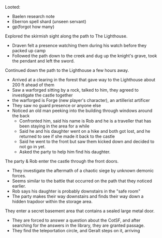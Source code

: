 Looted:
- Baelen research note
- Eberron spell shard (unseen servant)
- gp(forgot how many)

Explored the skirmish sight along the path to The Lighthouse.
- Draven felt a presence watching them during his watch before they packed up camp
- Followed the path down to the creek and dug up the knight's grave, took the pendant and left the sword.

Continued down the path to the Lighthouse a few hours away.
- Arrived at a clearing in the forest that gave way to the Lighthouse about 200 ft ahead of them
- Saw a warforged sitting by a rock, talked to him, they agreed to investigate the castle together
- the warforged is Forge (new player's character), an artillerist artificer
- They saw no guard presence or anyone else
- Noticed an old man peeking into the building through windows around the back
	- Confronted him, said his name is Rob and he is a traveller that has been staying in the area for a while
	- Said he and his daughter went on a hike and both got lost, and he returned to see if she made it back to the castle
	- Said he went to the front but saw them kicked down and decided to not go in yet.
	- Asked the party to help him find his daughter.

The party & Rob enter the castle through the front doors.
- They investigate the aftermath of a chaotic siege by unknown demonic forces.
- Seems similar to the battle that  occurred on the path that they noticed earlier.
- Rob says his daughter is probably downstairs in the "safe room"
- The party makes their way downstairs and finds their way down a hidden trapdoor within the storage area.

They enter a secret basement area that contains a sealed large metal door.
- They are forced to answer a question about the CotSF, and after searching for the answers in the library, they are granted passage.
- They find the teleportation circle, and Geralt steps on it, arriving